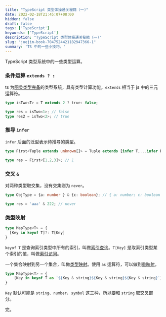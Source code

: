 ```yaml
---
title: "TypeScript 类型体操通关秘籍（一)"
date: 2022-02-18T21:45:07+08:00
hidden: false
draft: false
tags: ['TypeScript']
keywords: ['TypeScript']
description: "TypeScript 类型体操通关秘籍（一)"
slug: "juejin-book-7047524421182947366-1"
summary: 'TS 中的一些小技巧。'
---
```


TypeScript 类型系统中的一些类型运算。

### 条件运算 `extends ? :`

ts 为<u>图灵类型完备</u>的类型系统，具有类型计算功能。`extends` 相当于 js 中的三元运算符。

```typescript
type isTwo<T> = T extends 2 ? true: false;

type res = isTwo<1>; // false
type res2 = isTwo<2>; // true
```

### 推导 `infer`

`infer` 后面的泛型表示待推导的类型。

```typescript
type First<Tuple extends unknown[]> = Tuple extends [infer T,...infer R] ? T : never;

type res = First<[1,2,3]>; // 1
```

### 交叉 `&`

对两种类型取交集，没有交集则为 `never`。

```typescript
type ObjType = {a: number } & {c: boolean}; // { a: number; c: boolean }

type res = 'aaa' & 222; // never
```

### 类型映射

```typescript
type MapType<T> = {
  [Key in keyof T]?: T[Key]
}
```

`keyof T` 是查询索引类型中所有的索引，叫做<u>索引查询</u>。`T[Key]` 是取索引类型某个索引的值，叫做<u>索引访问</u>。

一个集合映射到另一个集合，叫做<u>类型映射</u>。使用 `as` 运算符，可以做到<u>重映射</u>。

```typescript
type MapType<T> = {
    [Key in keyof T as `${Key & string}${Key & string}${Key & string}`]: [T[Key], T[Key], T[Key]]
}
```

`Key` 默认可能是 `string`、`number`、`symbol` 这三种，所以要和 `string` 取交叉部分。

完。
